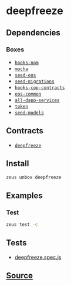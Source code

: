 
deepfreeze
====================







## Dependencies
### Boxes
* [`hooks-npm`](hooks-npm.md)
* [`mocha`](mocha.md)
* [`seed-eos`](seed-eos.md)
* [`seed-migrations`](seed-migrations.md)
* [`hooks-cpp-contracts`](hooks-cpp-contracts.md)
* [`eos-common`](eos-common.md)
* [`all-dapp-services`](all-dapp-services.md)
* [`token`](token.md)
* [`seed-models`](seed-models.md)



## Contracts
* [`deepfreeze`](https://github.com/liquidapps-io/zeus-sdk/tree/master/boxes/groups/sample/deepfreeze/contracts/eos/deepfreeze)
## Install
```bash
zeus unbox deepfreeze
```
## Examples
### Test
```bash
zeus test -c
```










## Tests 
* [deepfreeze.spec.js](https://github.com/liquidapps-io/zeus-sdk/tree/master/boxes/groups/sample/deepfreeze/test/deepfreeze.spec.js)
## [Source](https://github.com/liquidapps-io/zeus-sdk/tree/master/boxes/groups/sample/deepfreeze)